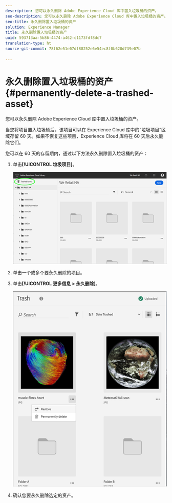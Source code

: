```yaml
---
description: 您可以永久删除 Adobe Experience Cloud 库中置入垃圾桶的资产。
seo-description: 您可以永久删除 Adobe Experience Cloud 库中置入垃圾桶的资产。
seo-title: 永久删除置入垃圾桶的资产
solution: Experience Manager
title: 永久删除置入垃圾桶的资产
uuid: 593713aa-5b86-4474-a462-c1173fdf8dc7
translation-type: ht
source-git-commit: 78f62e51e07df88252e6e54ec8f0b620d739e07b

---
```



# 永久删除置入垃圾桶的资产{#permanently-delete-a-trashed-asset}

您可以永久删除 Adobe Experience Cloud 库中置入垃圾桶的资产。

当您将项目置入垃圾桶后，该项目可以在 Experience Cloud 库中的“垃圾项目”区域存留 60 天。如果不恢复这些项目，Experience Cloud 库将在 60 天后永久删除它们。

您可以在 60 天的存留期内，通过以下方法永久删除置入垃圾桶的资产：

1. 单击&#x200B;**[!UICONTROL 垃圾项目]**。

   ![](assets/library_general_trashed_items.png)

1. 单击一个或多个要永久删除的项目。
1. 单击&#x200B;**[!UICONTROL 更多信息 &gt; 永久删除]**。

   ![](assets/library_restore_perm_delete.png)

1. 确认您要永久删除选定的资产。

